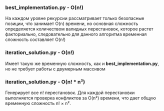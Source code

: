 ### best_implementation.py - O(n!)
На каждом уровне рекурсии рассматривает только безопасные позиции, что занимает O(n) времени, но основная сложность определяется количеством валидных перестановок, которое растет факториально, следовательно для данного алгоритма временная сложность составляет O(n!)
### iteration_solution.py - O(n!)
Имеет такую же временную сложность, как и **best_implementation.py**, но не требует работы с двумерным массивом
### iteration_solution.py - O(n! * n²)
Генерирует все n! перестановок. Для каждой перестановки выполняется проверка конфликтов за O(n²) времени, что дает общую временную сложность n! × n².
